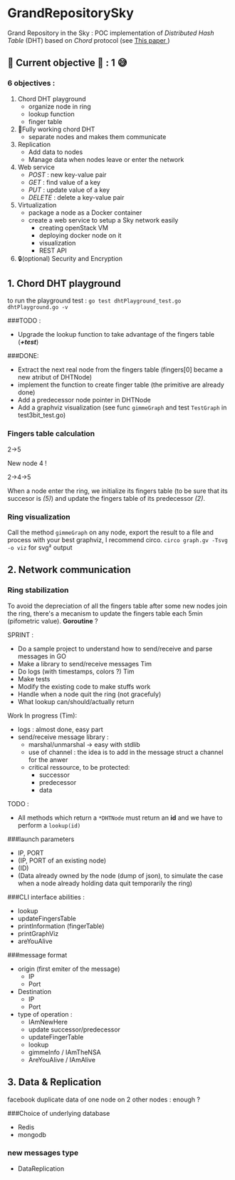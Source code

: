 GrandRepositorySky
==================

Grand Repository in the Sky : POC implementation of _Distributed Hash Table_ (DHT) based on _Chord_ protocol (see [This paper ](http://pdos.csail.mit.edu/papers/chord:sigcomm01/chord_sigcomm.pdf))

:construction: Current objective :construction: : **1** :sweat_smile:
---------------------

### 6 objectives : 
1. Chord DHT playground 
	- organize node in ring
	- lookup function
	- finger table
2. :wrench:Fully working chord DHT
	- separate nodes and makes them communicate
3. Replication
	- Add data to nodes
	- Manage data when nodes leave or enter the network
4. Web service
	- _POST_ : new key-value pair
	- _GET_ : find value of a key
	- _PUT_ : update value of a key
	- _DELETE_ : delete a key-value pair
5. Virtualization 
	- package a node as a Docker container
	- create a web service to setup a Sky network easily
		- creating openStack VM
		- deploying docker node on it
		- visualization
		- REST API
6. :lock:(optional) Security and Encryption



## 1. Chord DHT playground 

to run the playground test : 
`go test dhtPlayground_test.go dhtPlayground.go -v`

###TODO : 
- Upgrade the lookup function to take advantage of the fingers table (***+test***)

###DONE:
- Extract the next real node from the fingers table (fingers[0] became a new atribut of DHTNode)
- implement the function to create finger table (the primitive are already done)
- Add a predecessor node pointer in DHTNode
- Add a graphviz visualization (see func ``gimmeGraph`` and test ``TestGraph`` in test3bit_test.go)

### Fingers table calculation 

2->5

New node 4 !

2->4->5

When a node enter the ring, we initialize its fingers table (to be sure that its succesor is *(5)*) and update the fingers table of its predecessor *(2)*. 


### Ring visualization
Call the method ``gimmeGraph`` on any node, export the result to a file and process with your best graphviz, I recommend circo. ``circo graph.gv -Tsvg -o viz`` for svg² output

## 2. Network communication
### Ring stabilization
To avoid the depreciation of all the fingers table after some new nodes join the ring, there's a mecanism to update the fingers table each 5min (pifometric value).
**Goroutine** ?

SPRINT : 
- Do a sample project to understand how to send/receive and parse messages in GO
- Make a library to send/receive messages 		Tim
- Do logs (with timestamps, colors ?) 		Tim
- Make tests
- Modify the existing code to make stuffs work
- Handle when a node quit the ring (not gracefuly)
- What lookup can/should/actually return

Work In progress (Tim):
- logs : almost done, easy part
- send/receive message library : 
	- marshal/unmarshal -> easy with stdlib
	- use of channel : the idea is to add in the message struct a channel for the anwer
	- critical ressource, to be protected:
		- successor
		- predecessor
		- data
		

TODO : 
- All methods which return a `*DHTNode` must return an **id** and we have to perform a `lookup(id)`

###launch parameters
- IP, PORT
- (IP, PORT of an existing node)
- (ID)
- (Data already owned by the node (dump of json), to simulate the case when a node already holding data quit temporarily the ring)


###CLI interface
abilities : 
- lookup
- updateFingersTable
- printInformation (fingerTable)
- printGraphViz
- areYouAlive

###message format
- origin (first emiter of the message)
	- IP
	- Port
- Destination
	- IP
	- Port
- type of operation :
	- IAmNewHere
	- update successor/predecessor
	- updateFingerTable
	- lookup 
	- gimmeInfo / IAmTheNSA
	- AreYouAlive / IAmAlive






## 3. Data & Replication
facebook duplicate data of one node on 2 other nodes : enough ?

###Choice of underlying database
- Redis
- mongodb 

### new messages type
- DataReplication
